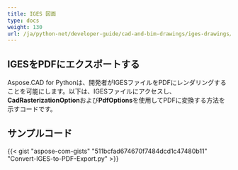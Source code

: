 ```yaml
---
title: IGES 図面
type: docs
weight: 130
url: /ja/python-net/developer-guide/cad-and-bim-drawings/iges-drawings/
---
```


## **IGESをPDFにエクスポートする**

Aspose.CAD for Pythonは、開発者がIGESファイルをPDFにレンダリングすることを可能にします。以下は、IGESファイルにアクセスし、**CadRasterizationOption**および**PdfOptions**を使用してPDFに変換する方法を示すコードです。

## サンプルコード

{{< gist "aspose-com-gists" "511bcfad674670f7484dcd1c47480b11" "Convert-IGES-to-PDF-Export.py" >}}
